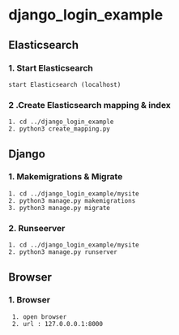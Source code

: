 # django_login_example

## Elasticsearch
### 1. Start Elasticsearch
```
start Elasticsearch (localhost)
```
### 2 .Create Elasticsearch mapping & index
```
1. cd ../django_login_example
2. python3 create_mapping.py
```
## Django
### 1. Makemigrations & Migrate
```
1. cd ../django_login_example/mysite
2. python3 manage.py makemigrations
3. python3 manage.py migrate
```
### 2. Runseerver
```
1. cd ../django_login_example/mysite
2. python3 manage.py runserver
```

## Browser
### 1. Browser
```
 1. open browser
 2. url : 127.0.0.0.1:8000
```

